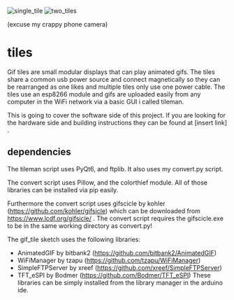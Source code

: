 ![single_tile](https://github.com/DurableSteer/tiles/assets/140595465/330805dd-f951-40a7-80c1-63ac52a086ab) ![two_tiles](https://github.com/DurableSteer/tiles/assets/140595465/c17181ee-2853-4c1f-89c7-32e10b81e5ae)

(excuse my crappy phone camera)

# tiles
Gif tiles are small modular displays that can play animated gifs. The tiles share a common usb power source and connect magnetically so they can be rearranged as one likes and multiple tiles only use one power cable. The tiles use an esp8266 module and gifs are uploaded easily from any computer in the WiFi network via a basic GUI i called tileman.

This is going to cover the software side of this project. If you are looking for the hardware side and building instructions they can be found at [insert link] .

## dependencies
The tileman script uses PyQt6, and ftplib. 
It also uses my convert.py script.

The convert script uses Pillow, and the colorthief module.
All of those libraries can be installed via pip easily.

Furthermore the convert script uses gifscicle by kohler (https://github.com/kohler/gifsicle) which can be downloaded from https://www.lcdf.org/gifsicle/ . 
The convert script requires the gifscicle.exe to be in the same working directory as convert.py!

The gif_tile sketch uses the following libraries:
- AnimatedGIF by bitbank2 (https://github.com/bitbank2/AnimatedGIF)
- WiFiManager by tzapu (https://github.com/tzapu/WiFiManager)
- SimpleFTPServer by xreef (https://github.com/xreef/SimpleFTPServer)
- TFT_eSPI by Bodmer (https://github.com/Bodmer/TFT_eSPI)
These libraries can be simply installed from the library manager in the arduino ide.
